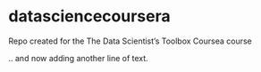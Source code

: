datasciencecoursera
===================

Repo created for the The Data Scientist’s Toolbox Coursea course

.. and now adding another line of text.

